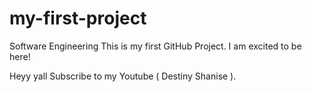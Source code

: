 # my-first-project

Software Engineering
This is my first GitHub Project. I am excited to be here!

Heyy yall Subscribe to my Youtube ( Destiny Shanise ).